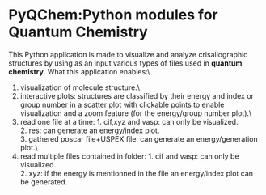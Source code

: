 # PyQChem:Python modules for Quantum Chemistry
This Python application is made to visualize and analyze crisallographic structures by using as an input various types of files used in **quantum chemistry**.
What this application enables:\
1. visualization of molecule structure.\
2. interactive plots: structures are classified by their energy and index or group number in a scatter plot with clickable points to enable visualization and a zoom feature (for the energy/group number plot).\
3. read one file at a time: 1. cif,xyz and vasp: can only be visualized.\
                            2. res: can generate an energy/index plot.\
                            3. gathered poscar file+USPEX file: can generate an energy/generation plot.\
4. read multiple files contained in folder: 1. cif and vasp: can only be visualized.\
                                            2. xyz: if the energy is mentionned in the file an energy/index plot can be generated.
